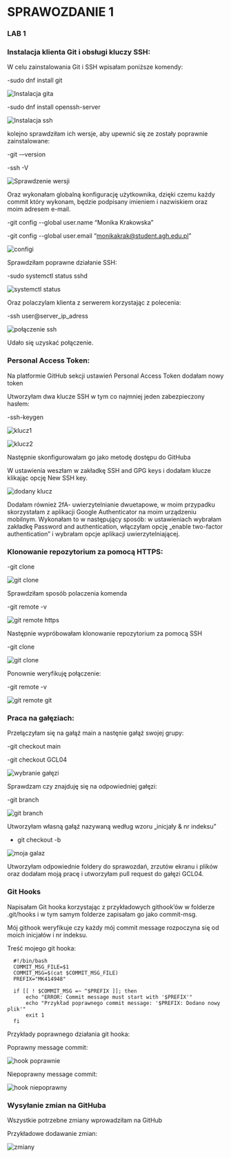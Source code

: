 # SPRAWOZDANIE 1


### LAB 1
### Instalacja klienta Git i obsługi kluczy SSH:


W celu zainstalowania Git i SSH wpisałam poniższe komendy:

-sudo dnf install git

![Instalacja gita](https://github.com/InzynieriaOprogramowaniaAGH/MDO2025_INO/blob/MK414948/ITE/GCL04/Sprawozdanie1/screenshoty/sudo%20dnf%20install%20git.png)

-sudo dnf install openssh-server

![Instalacja ssh](https://github.com/InzynieriaOprogramowaniaAGH/MDO2025_INO/blob/MK414948/ITE/GCL04/Sprawozdanie1/screenshoty/sudo%20dnf%20install%20ssh.png)

kolejno sprawdziłam ich wersje, aby upewnić się ze zostały poprawnie zainstalowane: 

-git -–version 

-ssh -V

![Sprawdzenie wersji](https://github.com/InzynieriaOprogramowaniaAGH/MDO2025_INO/blob/MK414948/ITE/GCL04/Sprawozdanie1/screenshoty/wersje%20git%20i%20ssh.png)

Oraz wykonałam globalną konfigurację użytkownika, dzięki czemu każdy commit który wykonam, będzie podpisany imieniem i nazwiskiem oraz moim adresem e-mail.

-git config --global user.name “Monika Krakowska”

-git config --global user.email “monikakrak@student.agh.edu.pl”

![configi](https://github.com/InzynieriaOprogramowaniaAGH/MDO2025_INO/blob/MK414948/ITE/GCL04/Sprawozdanie1/screenshoty/git%20config.png)

Sprawdziłam poprawne działanie SSH:

-sudo systemctl status sshd

![systemctl status](https://github.com/InzynieriaOprogramowaniaAGH/MDO2025_INO/blob/MK414948/ITE/GCL04/Sprawozdanie1/screenshoty/systemctl%20status.png)

Oraz polaczylam klienta z serwerem korzystając z polecenia:

-ssh user@server_ip_adress

![połączenie ssh](https://github.com/InzynieriaOprogramowaniaAGH/MDO2025_INO/blob/MK414948/ITE/GCL04/Sprawozdanie1/screenshoty/polaczenie%20ssh.png)

Udało się uzyskać połączenie.



### Personal Access Token:


Na platformie GitHub sekcji ustawień Personal Access Token dodałam nowy token

Utworzyłam dwa klucze SSH w tym co najmniej jeden zabezpieczony hasłem:

-ssh-keygen

![klucz1](https://github.com/InzynieriaOprogramowaniaAGH/MDO2025_INO/blob/MK414948/ITE/GCL04/Sprawozdanie1/screenshoty/generowanie%20klucza%201.png)

![klucz2](https://github.com/InzynieriaOprogramowaniaAGH/MDO2025_INO/blob/MK414948/ITE/GCL04/Sprawozdanie1/screenshoty/generowanie%20klucza%202.png)

Następnie skonfigurowałam go jako metodę dostępu do GitHuba

W ustawienia weszłam w zakładkę SSH and GPG keys i dodałam klucze klikając opcję New SSH key.

![dodany klucz](https://github.com/InzynieriaOprogramowaniaAGH/MDO2025_INO/blob/MK414948/ITE/GCL04/Sprawozdanie1/screenshoty/Dodany%20klucz.png)

Dodałam również 2fA- uwierzytelnianie dwuetapowe, w moim przypadku skorzystałam z aplikacji Google Authenticator na moim urządzeniu mobilnym. Wykonałam to w następujący sposób: w ustawieniach wybrałam zakładkę Password and authentication, 
włączyłam opcję „enable two-factor authentication” i wybrałam opcje aplikacji uwierzytelniającej.



### Klonowanie repozytorium za pomocą HTTPS:


-git clone

![git clone](https://github.com/InzynieriaOprogramowaniaAGH/MDO2025_INO/blob/MK414948/ITE/GCL04/Sprawozdanie1/screenshoty/git%20clone%20https.png)

Sprawdziłam sposób polaczenia komenda 

-git remote -v

![git remote https](https://github.com/InzynieriaOprogramowaniaAGH/MDO2025_INO/blob/MK414948/ITE/GCL04/Sprawozdanie1/screenshoty/git%20remote%20https.png)

Następnie wypróbowałam klonowanie repozytorium za pomocą SSH 

-git clone

![git clone](https://github.com/InzynieriaOprogramowaniaAGH/MDO2025_INO/blob/MK414948/ITE/GCL04/Sprawozdanie1/screenshoty/git%20clone%20git.png)

Ponownie weryfikuję połączenie:

-git remote -v

![git remote git](https://github.com/InzynieriaOprogramowaniaAGH/MDO2025_INO/blob/MK414948/ITE/GCL04/Sprawozdanie1/screenshoty/git%20remote%20git.png)



### Praca na gałęziach:


Przełączyłam się na gałąź main a nastęnie gałąż swojej grupy:

-git checkout main

-git checkout GCL04

![wybranie gałęzi](https://github.com/InzynieriaOprogramowaniaAGH/MDO2025_INO/blob/MK414948/ITE/GCL04/Sprawozdanie1/screenshoty/git%20checkout.png)

Sprawdzam czy znajduję się na odpowiedniej gałęzi:

-git branch 

![git branch](https://github.com/InzynieriaOprogramowaniaAGH/MDO2025_INO/blob/MK414948/ITE/GCL04/Sprawozdanie1/screenshoty/git%20branch.png)

Utworzyłam własną gałąź nazywaną według wzoru „inicjały & nr indeksu”

- git checkout -b

![moja galaz](https://github.com/InzynieriaOprogramowaniaAGH/MDO2025_INO/blob/MK414948/ITE/GCL04/Sprawozdanie1/screenshoty/git%20checkout%20MK414948.png)

Utworzyłam odpowiednie foldery do sprawozdań, zrzutów ekranu i plików oraz dodałam moją pracę i utworzyłam pull request do gałęzi GCL04.



### Git Hooks


Napisałam Git hooka korzystając z przykładowych githook’ów w folderze .git/hooks i w tym samym folderze zapisałam go jako commit-msg.

Mój githook weryfikuje czy każdy mój commit message rozpoczyna się od moich inicjałów i nr indeksu.

Treść mojego git hooka:

      #!/bin/bash
      COMMIT_MSG_FILE=$1
      COMMIT_MSG=$(cat $COMMIT_MSG_FILE)
      PREFIX="MK414948"
      
      if [[ ! $COMMIT_MSG =~ ^$PREFIX ]]; then
          echo "ERROR: Commit message must start with '$PREFIX'"
          echo "Przykład poprawnego commit message: '$PREFIX: Dodano nowy plik'"
          exit 1
      fi

Przykłady poprawnego działania git hooka:

Poprawny message commit:

![hook poprawnie](https://github.com/InzynieriaOprogramowaniaAGH/MDO2025_INO/blob/MK414948/ITE/GCL04/Sprawozdanie1/screenshoty/githook%20poprawnie.png)

Niepoprawny message commit:

![hook niepoprawny](https://github.com/InzynieriaOprogramowaniaAGH/MDO2025_INO/blob/MK414948/ITE/GCL04/Sprawozdanie1/screenshoty/githook%20niepoprawnie.png)



### Wysyłanie zmian na GitHuba


Wszystkie potrzebne zmiany wprowadziłam na GitHub

Przykładowe dodawanie zmian:

![zmiany](https://github.com/InzynieriaOprogramowaniaAGH/MDO2025_INO/blob/MK414948/ITE/GCL04/Sprawozdanie1/screenshoty/dodawanie%20zmian.png)







